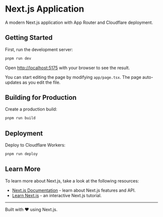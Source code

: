 # Next.js Application

A modern Next.js application with App Router and Cloudflare deployment.

## Getting Started

First, run the development server:

```bash
pnpm run dev
```

Open [http://localhost:5175](http://localhost:5175) with your browser to see the result.

You can start editing the page by modifying `app/page.tsx`. The page auto-updates as you edit the file.

## Building for Production

Create a production build:

```bash
pnpm run build
```

## Deployment

Deploy to Cloudflare Workers:

```bash
pnpm run deploy
```

## Learn More

To learn more about Next.js, take a look at the following resources:

- [Next.js Documentation](https://nextjs.org/docs) - learn about Next.js features and API.
- [Learn Next.js](https://nextjs.org/learn) - an interactive Next.js tutorial.

---

Built with ❤️ using Next.js.
